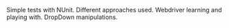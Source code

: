 Simple tests with NUnit. Different approaches used. Webdriver learning and playing with. DropDown manipulations.
